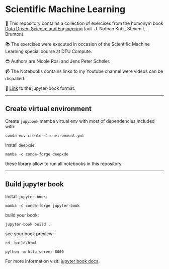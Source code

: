 # Scientific Machine Learning

:unicorn: This repository contains a collection of exercises from the homonym book [Data Driven Science and Engineering](https://databookuw.com/) (aut. J. Nathan Kutz, Steven L. Brunton). 

:books: The exercises were executed in occasion of the Scientific Machine Learning special course at DTU Compute. 

:sunglasses: Authors are Nicole Rosi and Jens Peter Schøler. 

:video_camera: The Notebooks contains links to my Youtube channel were videos can be dispalied. 

📔 [Link](https://n-rosi.github.io/Scientific-Machine-Learning/intro.html) to the jupyter-book format.

--------------------------------------------------------------------------------
## Create virtual environment

Create `jupybook` mamba virtual env with most of dependencies included with:
```
conda env create -f environment.yml

```
install `deepxde`:
```
mamba -c conda-forge deepxde
```

these library allow to run all notebooks in this repository. 

--------------------------------------------------------------------------------
## Build jupyter book

Install `jupyter-book`:
```
mamba -c conda-forge jupyter-book
```

build your book:
```
jupyter-book build .
```

see your book preview:
```
cd _build/html

python -m http.server 8000
```

For more information visit: [jupyter book docs](https://jupyterbook.org/en/stable/intro.html).